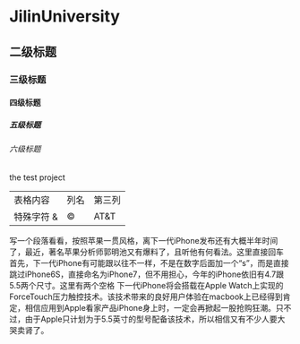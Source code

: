 # JilinUniversity
## 二级标题
### 三级标题
#### 四级标题
##### 五级标题
###### 六级标题
the test project
<table>
    <tr>
       <td>表格内容</td>
       <td>列名</td>
       <td>第三列</td>
    </tr>
    <tr>
        <td>特殊字符 & </td>
        <td> &copy; </td>
        <td> AT&T </td>
</table>
写一个段落看看，按照苹果一贯风格，离下一代iPhone发布还有大概半年时间了，最近，著名苹果分析师郭明池又有爆料了，且听他有何看法。这里直接回车
首先，下一代iPhone有可能跟以往不一样，不是在数字后面加一个“s”，而是直接跳过iPhone6S，直接命名为iPhone7，但不用担心，今年的iPhone依旧有4.7跟5.5两个尺寸。这里有两个空格  
下一代iPhone将会搭载在Apple Watch上实现的ForceTouch压力触控技术。该技术带来的良好用户体验在macbook上已经得到肯定，相信应用到Apple看家产品iPhone身上时，一定会再掀起一股抢购狂潮。只不过，由于Apple只计划为于5.5英寸的型号配备该技术，所以相信又有不少人要大哭卖肾了。
